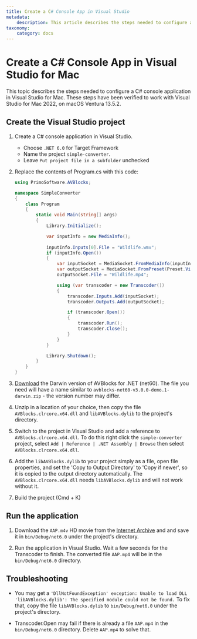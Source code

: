 ```yaml
---
title: Create a C# Console App in Visual Studio
metadata:
    description: This article describes the steps needed to configure a C# console application in Visual Studio for Mac.
taxonomy:
    category: docs
---
```


# Create a C# Console App in Visual Studio for Mac

This topic describes the steps needed to configure a C# console application in Visual Studio for Mac. These steps have been verified to work with Visual Studio for Mac 2022, on macOS Ventura 13.5.2.

## Create the Visual Studio project

1. Create a C# console application in Visual Studio.
    * Choose `.NET 6.0` for Target Framework
    * Name the project `simple-converter`. 
    * Leave `Put project file in a subfolder` unchecked
    
2. Replace the contents of Program.cs with this code:

    ```csharp
    using PrimoSoftware.AVBlocks;

    namespace SimpleConverter
    {
        class Program
        {
            static void Main(string[] args)
            {
                Library.Initialize();

                var inputInfo = new MediaInfo();
                
                inputInfo.Inputs[0].File = "Wildlife.wmv";
                if (inputInfo.Open())
                {
                    var inputSocket = MediaSocket.FromMediaInfo(inputInfo);
                    var outputSocket = MediaSocket.FromPreset(Preset.Video.Generic.MP4.Base_H264_AAC);
                    outputSocket.File = "Wildlife.mp4";

                    using (var transcoder = new Transcoder())
                    {
                        transcoder.Inputs.Add(inputSocket);
                        transcoder.Outputs.Add(outputSocket);

                        if (transcoder.Open())
                        {
                            transcoder.Run();
                            transcoder.Close();
                        }
                    }
                }

                Library.Shutdown();
            }
        }
    }
    ```

4. [Download](https://github.com/avblocks/avblocks-net-core/releases/) the Darwin version of AVBlocks for .NET (net60). The file you need will have a name similar to `avblocks-net60-v3.0.0-demo.1-darwin.zip` - the version number may differ. 
5. Unzip in a location of your choice, then copy the file `AVBlocks.clrcore.x64.dll` and `libAVBlocks.dylib` to the project's directory. 
6. Switch to the project in Visual Studio and add a reference to `AVBlocks.clrcore.x64.dll`. To do this right click the `simple-converter` project, select `Add | Reference | .NET Assembly | Browse` then select `AVBlocks.clrcore.x64.dll`. 
7. Add the `libAVBlocks.dylib` to your project simply as a file, open file properties, and set the 'Copy to Output Directory' to 'Copy if newer', so it is copied to the output directory automatically. The `AVBlocks.clrcore.x64.dll` needs `libAVBlocks.dylib` and will not work without it.
8. Build the project (Cmd + K)

## Run the application

1. Download the `AAP.m4v` HD movie from the [Internet Archive](https://archive.org/details/Wildlife-filming) and and save it in `bin/Debug/net6.0` under the project's directory.

2. Run the application in Visual Studio. Wait a few seconds for the Transcoder to finish. The converted file `AAP.mp4` will be in the `bin/Debug/net6.0` directory.   

## Troubleshooting

* You may get a `'DllNotFoundException' exception: Unable to load DLL 'libAVBlocks.dylib': The specified module could not be found.` To fix that, copy the file `libAVBlocks.dylib` to `bin/Debug/net6.0` under the project's directory.

* Transcoder.Open may fail if there is already a file `AAP.mp4` in the `bin/Debug/net6.0` directory. Delete `AAP.mp4` to solve that.         
